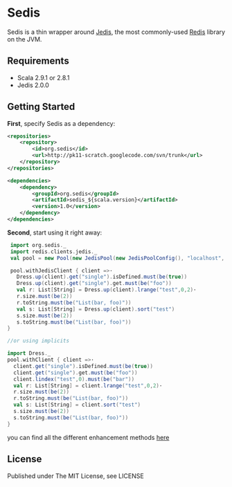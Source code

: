 Sedis
==========

Sedis is a thin wrapper around  [Jedis](https://github.com/xetorthio/jedis/),
the most commonly-used [Redis](http://redis.io) library on the JVM.


Requirements
------------

* Scala 2.9.1 or 2.8.1
* Jedis 2.0.0


Getting Started
---------------

**First**, specify Sedis as a dependency:

```xml
<repositories>
    <repository>
        <id>org.sedis</id>
        <url>http://pk11-scratch.googlecode.com/svn/trunk</url>
    </repository>
</repositories>

<dependencies>
    <dependency>
        <groupId>org.sedis</groupId>
        <artifactId>sedis_${scala.version}</artifactId>
        <version>1.0</version>
    </dependency>
</dependencies>
```

**Second**, start using it right away:

```scala
 import org.sedis._
 import redis.clients.jedis._
 val pool = new Pool(new JedisPool(new JedisPoolConfig(), "localhost", 6379, 2000))

 pool.withJedisClient { client =>· 
   Dress.up(client).get("single").isDefined.must(be(true))
   Dress.up(client).get("single").get.must(be("foo"))
   val r: List[String] = Dress.up(client).lrange("test",0,2)·
   r.size.must(be(2))
   r.toString.must(be("List(bar, foo)"))
   val s: List[String] = Dress.up(client).sort("test")
   s.size.must(be(2))
   s.toString.must(be("List(bar, foo)"))
}   

//or using implicits

import Dress._
pool.withClient { client =>· 
  client.get("single").isDefined.must(be(true))
  client.get("single").get.must(be("foo"))
  client.lindex("test",0).must(be("bar"))
  val r: List[String] = client.lrange("test",0,2)·
  r.size.must(be(2))
  r.toString.must(be("List(bar, foo)"))
  val s: List[String] = client.sort("test")
  s.size.must(be(2))
  s.toString.must(be("List(bar, foo)"))
}
```

you can find all the different enhancement methods [here](https://github.com/pk11/sedis/blob/master/src/main/scala/sedis.scala#L13)


License
-------

Published under The MIT License, see LICENSE
